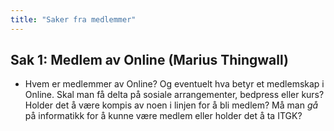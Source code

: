```yaml
---
title: "Saker fra medlemmer"
---
```


## Sak 1: Medlem av Online (Marius Thingwall)

* Hvem er medlemmer av Online? Og eventuelt hva
betyr et medlemskap i Online. Skal man få delta på sosiale
arrangementer, bedpress eller kurs? Holder det å være kompis av noen i
linjen for å bli medlem? Må man _gå_ på informatikk for å kunne være
medlem eller holder det å ta ITGK?